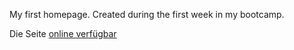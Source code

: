 My first homepage. Created during the first week in my bootcamp.

Die Seite [online verfügbar ](https://fluffy-jelly-a17e9c.netlify.app/)
